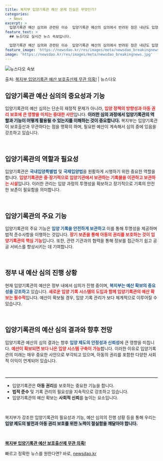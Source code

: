 ```yaml
---
title: 복지부 입양기록관 예산 문제 진실은 무엇인가?
categories:
  - News
excerpt: >
  입양기록관 예산 심의와 관련된 이슈  입양기록관 예산의 심의에서 반려된 점은 내년도 입양 정책에도 큰 영향을…
feature_text: >
  ## 뉴스다오 실시간 뉴스 속보입니다.

  입양기록관 예산 심의와 관련된 이슈  입양기록관 예산의 심의에서 반려된 점은 내년도 입양 정책에도 큰 영향을…
feature_image: 'https://newsdao.kr/res/images/meta/newsdao_breakingnews.jpg'
image: 'https://newsdao.kr/res/images/meta/newsdao_breakingnews.jpg'
---
```


![뉴스다오 속보](https://newsdao.kr/res/images/meta/newsdao_breakingnews.jpg)

<p>출처: <a href="https://newsdao.kr/4920" rel="dofollow">복지부 입양기록관 예산 보호출산제 무관 의혹!</a> | 뉴스다오</p>

<h2 data-ke-size="size26">입양기록관 예산 심의의 중요성과 기능</h2>

<p data-ke-size="size16">입양기록관의 예산 심의는 단순히 재정적 문제가 아니라, <b><span style="color: #ee2323;">입양 정책의 방향성과 아동 권리 보호에 큰 영향을 미치는 중대한 사안</span></b>입니다. <b><span style="background-color: #21538527;">이러한 심의 과정에서 입양기록관의 역할과 기능이 어떻게 활용될 수 있는지를 이해하는 것이 중요합니다.</span></b> 복지부는 입양기록관이 보호출산과 무관하다는 점을 명확히 하며, 필요한 예산이 계속해서 심의 중에 있음을 강조하고 있습니다.</p>

<p data-ke-size="size16">&nbsp;</p>

<h2 data-ke-size="size26">입양기록관의 역할과 필요성</h2>

<p data-ke-size="size16">입양기록관은 <b><span style="color: #1a5490;">국내입양특별법</span></b> 및 <b><span style="color: #1a5490;">국제입양법</span></b>을 원활하게 시행하기 위한 중요한 역할을 합니다. <b><span style="color: #ee2323;">입양기록관은 중·장기적으로 입양기관에서 보관하는 기록물을 이관하고 보관하는 시설</span></b>입니다. 이러한 관리는 입양 과정의 투명성을 확보하고 장기적으로 기록의 안전한 보존이 필요함을 의미합니다.</p>

<p data-ke-size="size16">&nbsp;</p>

<h2 data-ke-size="size26">입양기록관의 주요 기능</h2>

<p data-ke-size="size16">입양기록관의 주요 기능은 <b><span style="color: #1a5490;">입양 기록을 안전하게 보관하고</span></b> 이를 통해 투명성을 제공하며 법적 준수사항을 이행하는 것입니다. <b><span style="color: #ee2323;">장기 보존을 통해 아동의 권리를 보호하는 것이 입양기록관의 핵심 기능</span></b>입니다. 또한, 관련 기관과의 협력을 통해 정보를 접근하기 쉽고 공공 서비스를 향상시키는 데 기여합니다.</p>

<p data-ke-size="size16">&nbsp;</p>

<h2 data-ke-size="size26">정부 내 예산 심의 진행 상황</h2>

<p data-ke-size="size16">현재 입양기록관의 예산은 정부 내에서 심의가 진행 중이며, <b><span style="color: #1a5490;">복지부는 예산 확보의 중요성을 강조하고</span></b> 있습니다. <b><span style="color: #ee2323;">새로운 입양 기록 시스템의 도입과 함께 입양기록관의 예산 확보는 필수적</span></b>입니다. 예산이 확보될 경우, 입양 기록 관리가 보다 체계적으로 이루어질 수 있습니다.</p>

<p data-ke-size="size16">&nbsp;</p>

<h2 data-ke-size="size26">입양기록관의 예산 심의 결과와 향후 전망</h2>

<p data-ke-size="size16">입양기록관 예산의 심의 결과는 향후 <b><span style="color: #1a5490;">입양 제도의 안정성과 신뢰성</span></b>에 큰 영향을 미칩니다. <b><span style="color: #ee2323;">예산이 확보되면 보다 나은 입양 시스템 구축이 가능</span></b>합니다. 이러한 이유로 입양기록관의 미래는 매우 중요한 사안으로 부각되고 있으며, 아동의 권리를 포함한 다양한 사회적 이익이 연계되어 있습니다.</p>

<p data-ke-size="size16">&nbsp;</p>

<hr style="border: 1px solid #ccc;"/>

<ul>
<li>입양기록관은 <b>아동 권리</b>를 보호하는 중요한 기능을 합니다.</li>
<li><b>법적 준수</b> 및 기록 관리의 필요성을 지속적으로 강조하고 있습니다.</li>
<li>입양기록관의 예산 확보는 <b>사회적 신뢰</b>를 높이는 요소입니다.</li>
</ul>

<p data-ke-size="size16">&nbsp;</p>

<p data-ke-size="size16">복지부가 강조한 입양기록관의 필요성과 기능, 예산 심의의 진행 상황 등을 통해 우리는 <b><span style="background-color: #21538527;">입양 제도의 발전과 아동 권리 보호를 위한 노력이 절실함을 깨달아야 합니다.</span></b></p>

<p data-ke-size="size16">&nbsp;</p>

<p data-ke-size="size16"><a href="https://newsdao.kr/4920"><b>복지부 입양기록관 예산 보호출산제 무관 의혹!</b></a></p> 

빠르고 정확한 뉴스를 원한다면? 바로, <a href="https://newsdao.kr" rel="dofollow">newsdao.kr</a>


